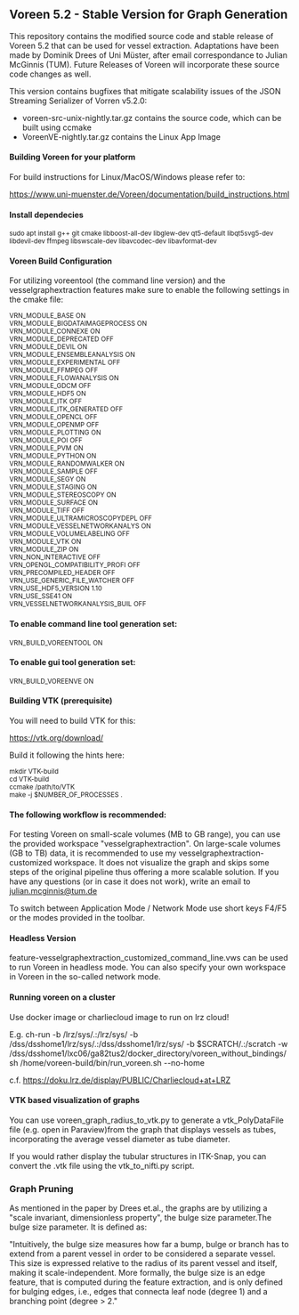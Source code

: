## Voreen 5.2 - Stable Version for Graph Generation

This repository contains the modified source code and stable release of Voreen 5.2 that can be used for vessel extraction. 
Adaptations have been made by Dominik Drees of Uni Müster, after email correspondance to Julian McGinnis (TUM).
Future Releases of Voreen will incorporate these source code changes as well.

This version contains bugfixes that mitigate scalability issues of the JSON Streaming Serializer of Vorren v5.2.0:

* voreen-src-unix-nightly.tar.gz contains the source code, which can be built using ccmake
* VoreenVE-nightly.tar.gz contains the Linux App Image

#### Building Voreen for your platform

For build instructions for Linux/MacOS/Windows please refer to:

https://www.uni-muenster.de/Voreen/documentation/build_instructions.html

#### Install dependecies

<sub> 
sudo apt install g++ git cmake libboost-all-dev libglew-dev qt5-default libqt5svg5-dev  libdevil-dev ffmpeg libswscale-dev libavcodec-dev libavformat-dev
</sub> 

#### Voreen Build Configuration

For utilizing voreentool (the command line version) and the vesselgraphextraction features make sure to enable the following settings in the cmake file:

<sub>
VRN_MODULE_BASE                  ON     <br />                                      
VRN_MODULE_BIGDATAIMAGEPROCESS   ON     <br />                                      
VRN_MODULE_CONNEXE               ON     <br />                                      
VRN_MODULE_DEPRECATED            OFF    <br />                                      
VRN_MODULE_DEVIL                 ON     <br />                                      
VRN_MODULE_ENSEMBLEANALYSIS      ON     <br />                                      
VRN_MODULE_EXPERIMENTAL          OFF    <br />                                      
VRN_MODULE_FFMPEG                OFF    <br />                                  
VRN_MODULE_FLOWANALYSIS          ON     <br />                                      
VRN_MODULE_GDCM                  OFF    <br />                                      
VRN_MODULE_HDF5                  ON     <br />                                      
VRN_MODULE_ITK                   OFF    <br />                                      
VRN_MODULE_ITK_GENERATED         OFF    <br />                                      
VRN_MODULE_OPENCL                OFF    <br />                                      
VRN_MODULE_OPENMP                OFF    <br />                                      
VRN_MODULE_PLOTTING              ON     <br />                                      
VRN_MODULE_POI                   OFF    <br />                                      
VRN_MODULE_PVM                   ON     <br />                                      
VRN_MODULE_PYTHON                ON     <br />                                      
VRN_MODULE_RANDOMWALKER          ON     <br />                                      
VRN_MODULE_SAMPLE                OFF    <br />                                      
VRN_MODULE_SEGY                  ON     <br />                                      
VRN_MODULE_STAGING               ON     <br />                                      
VRN_MODULE_STEREOSCOPY           ON     <br />                                      
VRN_MODULE_SURFACE               ON     <br />  
VRN_MODULE_TIFF                  OFF    <br />                                      
VRN_MODULE_ULTRAMICROSCOPYDEPL   OFF    <br />                                      
VRN_MODULE_VESSELNETWORKANALYS   ON     <br />                                      
VRN_MODULE_VOLUMELABELING        OFF    <br />                                      
VRN_MODULE_VTK                   ON     <br />                                    
VRN_MODULE_ZIP                   ON     <br />                                      
VRN_NON_INTERACTIVE              OFF    <br />                                      
VRN_OPENGL_COMPATIBILITY_PROFI   OFF    <br />                                      
VRN_PRECOMPILED_HEADER           OFF    <br />                                      
VRN_USE_GENERIC_FILE_WATCHER     OFF    <br />                                    
VRN_USE_HDF5_VERSION             1.10   <br />                                      
VRN_USE_SSE41                    ON     <br />                                      
VRN_VESSELNETWORKANALYSIS_BUIL   OFF    <br />
</sub>

#### To enable command line tool generation set:

<sub> VRN_BUILD_VOREENTOOL             ON      </sub> <br />      
 
#### To enable gui tool generation set: <br />

<sub> VRN_BUILD_VOREENVE               ON   </sub> <br />

#### Building VTK (prerequisite)

You will need to build VTK for this: <br />

https://vtk.org/download/ <br />

Build it following the hints here:

<sub>
mkdir VTK-build <br />
cd VTK-build <br />
ccmake /path/to/VTK <br />
make -j $NUMBER_OF_PROCESSES . <br />
</sub>

#### The following workflow is recommended:

For testing Voreen on small-scale volumes (MB to GB range), you can use the provided workspace "vesselgraphextraction".
On large-scale volumes (GB to TB) data, it is recommended to use my vesselgraphextraction-customized workspace.
It does not visualize the graph and skips some steps of the original pipeline thus offering a more scalable solution.
If you have any questions (or in case it does not work), write an email to julian.mcginnis@tum.de

To switch between Application Mode / Network Mode use short keys F4/F5 or the modes provided in the toolbar.

#### Headless Version

feature-vesselgraphextraction_customized_command_line.vws can be used to run Voreen in headless mode. You can also specify your own workspace in Voreen in the so-called network mode.

#### Running voreen on a cluster

Use docker image or charliecloud image to run on lrz cloud!

E.g. ch-run  -b /lrz/sys/.:/lrz/sys/ -b /dss/dsshome1/lrz/sys/.:/dss/dsshome1/lrz/sys/ -b $SCRATCH/.:/scratch -w /dss/dsshome1/lxc06/ga82tus2/docker_directory/voreen_without_bindings/ sh /home/voreen-build/bin/run_voreen.sh --no-home

c.f. https://doku.lrz.de/display/PUBLIC/Charliecloud+at+LRZ


#### VTK based visualization of graphs

You can use voreen_graph_radius_to_vtk.py to generate a vtk_PolyDataFile file (e.g. open in Paraview)from the graph that displays vessels as tubes, incorporating the average vessel diameter as tube diameter. 

If you would rather display the tubular structures in ITK-Snap, you can convert the .vtk file using the vtk_to_nifti.py script.

### Graph Pruning

As mentioned in the paper by Drees et.al., the graphs are by utilizing a "scale invariant, dimensionless property", the bulge size parameter.The bulge size parameter. It is defined as:

"Intuitively, the bulge size measures how far a bump, bulge or branch has to extend from a parent vessel in order to be considered a separate vessel. This size is expressed relative to the radius of its parent vessel and itself, making it scale-independent. More formally, the bulge size is an edge feature, that is computed during the feature extraction, and is only defined for bulging edges, i.e., edges that connecta leaf node (degree 1) and a branching point (degree > 2."
